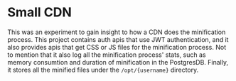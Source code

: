 # Small CDN
This was an experiment to gain insight to how a CDN does the minification process. This project contains auth apis that use JWT authentication, and it also provides apis that get CSS or JS files for the minification process.
Not to mention that it also log all the minification process' stats, such as memory consumtion and duration of minification in the PostgresDB. Finally, it stores all the minified files under the `/opt/{username}` directory.
